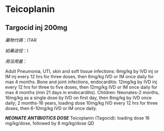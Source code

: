 # Teicoplanin

## Targocid inj 200mg

*藥物代碼*：ITAR

*給藥途徑*：I

*用法用量*：

Adult 
Pneumonia, UTI, skin and soft tissue infections: 6mg/kg by IVD inj or IM inj every 12 hrs for three doses, then 6mg/kg IVD or IM once daily for max 4 months.
Bone and joint infections, endocarditis: 12mg/kg by IVD inj every 12 hrs for three to five doses, then 12mg/kg IVD or IM once daily for max 4 months (min 21 days in endocarditis). 
Children:
Neonates-2 months, 16mg/kg as a single dose by IVD on first day, then 8mg/kg by IVD once daily; 2 months-16 years, loading dose 10mg/kg IVD every 12 hrs for three doses, then 6-10mg/kg IVD or IM once daily.

*****NEONATE ANTIBIOTICS DOSE*****
Teicoplanin (Tagocid):  loading dose 16 mg/kg/dose, followed by 8 mg/kg/dose QD


